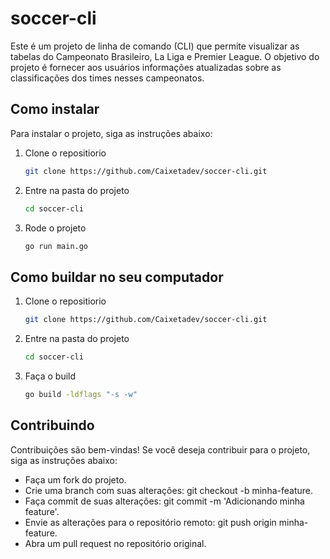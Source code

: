 # soccer-cli

Este é um projeto de linha de comando (CLI) que permite visualizar as tabelas do Campeonato Brasileiro, La Liga e Premier League. O objetivo do projeto é fornecer aos usuários informações atualizadas sobre as classificações dos times nesses campeonatos.

## Como instalar

Para instalar o projeto, siga as instruções abaixo:

1. Clone o repositiorio
   ```sh
   git clone https://github.com/Caixetadev/soccer-cli.git
   ```
2. Entre na pasta do projeto
   ```sh
   cd soccer-cli
   ```
2. Rode o projeto
   ```sh
   go run main.go
   ```

## Como buildar no seu computador

1. Clone o repositiorio
   ```sh
   git clone https://github.com/Caixetadev/soccer-cli.git
   ```
2. Entre na pasta do projeto
   ```sh
   cd soccer-cli
   ```
2. Faça o build
   ```sh
   go build -ldflags "-s -w"
   ```

## Contribuindo

Contribuições são bem-vindas! Se você deseja contribuir para o projeto, siga as instruções abaixo:

- Faça um fork do projeto.
- Crie uma branch com suas alterações: git checkout -b minha-feature.
- Faça commit de suas alterações: git commit -m 'Adicionando minha feature'.
- Envie as alterações para o repositório remoto: git push origin minha-feature.
- Abra um pull request no repositório original.
